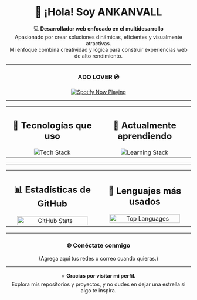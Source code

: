 <h1 align="center">👋 ¡Hola! Soy <strong>ANKANVALL</strong></h1>

<p align="center">
💻 <strong>Desarrollador web enfocado en el multidesarrollo</strong><br>
Apasionado por crear soluciones dinámicas, eficientes y visualmente atractivas.<br>
Mi enfoque combina creatividad y lógica para construir experiencias web de alto rendimiento.
</p>

---

<h3 align="center">ADO LOVER 💿</h3>

<p align="center">
  <a href="https://github.com/kittinan/spotify-github-profile">
    <img src="https://spotify-github-profile.kittinanx.com/api/view?uid=12120788821&cover_image=true&theme=default&show_offline=false&background_color=121212&interchange=true" alt="Spotify Now Playing" />
  </a>
</p>

---

<table align="center" width="100%">
  <tr>
    <td align="center" width="50%">
      <h2>🚀 Tecnologías que uso</h2>
      <img src="https://skillicons.dev/icons?i=php,laravel,js,tailwind,python,java" alt="Tech Stack" />
    </td>
    <td align="center" width="50%">
      <h2>🌱 Actualmente aprendiendo</h2>
      <img src="https://skillicons.dev/icons?i=cpp,cs,linux" alt="Learning Stack" />
    </td>
  </tr>
</table>

---

<table align="center" width="100%">
  <tr>
    <td align="center" width="50%">
      <h2>📊 Estadísticas de GitHub</h2>
      <img src="https://github-readme-stats.vercel.app/api?username=AnkanVall&show_icons=true&theme=tokyonight" alt="GitHub Stats" width="90%" />
    </td>
    <td align="center" width="50%">
      <h2>🧰 Lenguajes más usados</h2>
      <img src="https://github-readme-stats.vercel.app/api/top-langs/?username=AnkanVall&layout=compact&theme=tokyonight" alt="Top Languages" width="90%" />
    </td>
  </tr>
</table>

---



<h3 align="center">🌐 Conéctate conmigo</h3>
<p align="center">(Agrega aquí tus redes o correo cuando quieras.)</p>

---

<p align="center">
⭐ <strong>Gracias por visitar mi perfil.</strong><br>
Explora mis repositorios y proyectos, y no dudes en dejar una estrella si algo te inspira.
</p>
